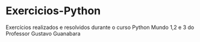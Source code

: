 # Exercicios-Python
Exercícios realizados e resolvidos durante o curso  Python Mundo 1,2 e 3 do Professor Gustavo Guanabara
